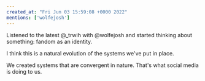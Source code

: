 ```yaml
---
created_at: "Fri Jun 03 15:59:08 +0000 2022"
mentions: ['wolfejosh']
---
```


Listened to the latest @_trwih with @wolfejosh and started thinking about something: fandom as an identity.

I think this is a natural evolution of the systems we've put in place.

We created systems that are convergent in nature. That's what social media is doing to us.